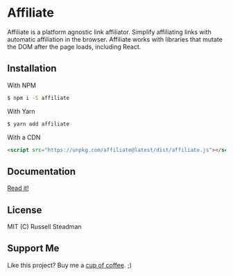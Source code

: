 # Affiliate
Affiliate is a platform agnostic link affiliator. Simplify affiliating links with automatic affiliation in the browser. Affiliate works with libraries that mutate the DOM after the page loads, including React.

## Installation

With NPM
```bash
$ npm i -S affiliate
```

With Yarn
```bash
$ yarn add affiliate
```

With a CDN
```html
<script src="https://unpkg.com/affiliate@latest/dist/affiliate.js"></script>
```

## Documentation

[Read it!](https://teamtofu.github.io/affiliate)

## License

MIT (C) Russell Steadman

## Support Me

Like this project? Buy me a [cup of coffee](https://www.paypal.me/RussellSteadman/3). ;)